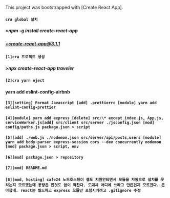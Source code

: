 This project was bootstrapped with [Create React App].

#### `cra global 설치`

##### >npm -g install create-react-app

##### +create-react-app@3.1.1

#### `[1]cra 프로젝트 생성`

##### >npx create-react-app traveler

#### `[2]cra yarn eject`

#### yarn add eslint-config-airbnb

#### `[3][setting] Format Javascript [add] .prettierrc [module] yarn add eslint-config-prettier`

#### `[4][module] yarn add express [delete] src/\* except index.js, App.js, serviceWorker.js[add] src/client src/server ./jsconfig.json [mod] config/paths.js package.json > script`

#### `[5][add] ./web.js ./nodemon.json src/server/api/posts,users [module] yarn add body-parser express-session cors --dev concurrently nodemon [mod] package.json > script, env`

#### `[6][mod] package.json > repository`

#### `[7][mod] README.md`

#### `[8][mod, hosting] cafe24 노드호스팅이 셸도 지원안되면서 모듈을 자동으로 설치를 못하는지 모르겠는데 용량은 한것도 없이 꽉찬다. 도대체 어디에 쓰라고 만든건지 모르겠다. 돈아깝네. react는 빌드하고 express 모듈만 포함시키려고 .gitignore 수정`
